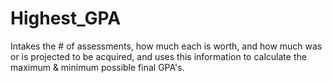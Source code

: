 # Highest_GPA
Intakes the # of assessments, how much each is worth, and how much was or is projected to be acquired, and uses this information to calculate the maximum &amp; minimum possible final GPA's.
